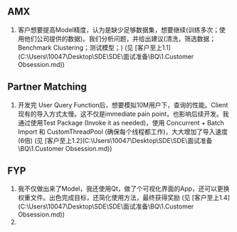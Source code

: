 ## AMX

1. 客户想要提高Model精度，认为是缺少足够数据集，想要继续(训练多次；使用他们公司提供的数据)。我们分析问题，并给出建议(清洗，筛选数据；Benchmark Clustering；测试模型；)
   (见 [客户至上1.1](C:\Users\10047\Desktop\SDE\SDE\面试准备\BQ\1.Customer Obsession.md))







## Partner Matching

1. 开发完 User Query Function后，想要模拟10M用户下，查询的性能。Client现有的导入方式太慢。这不仅是immediate pain point，也影响后续开发。我通过使用Test Package (Invoke it as needed)，使用 Concurrent + Batch Import 和 CustomThreadPool (确保每个线程都工作)，大大增加了导入速度(6倍)
   (见 [客户至上1.2](C:\Users\10047\Desktop\SDE\SDE\面试准备\BQ\1.Customer Obsession.md))





## FYP

1. 我不仅做出来了Model，我还使用Qt，做了个可视化界面的App，还可以更换权重文件。出色完成目标，还简化使用方法，最终获得奖励
   (见 [客户至上1.4](C:\Users\10047\Desktop\SDE\SDE\面试准备\BQ\1.Customer Obsession.md))
2. 
